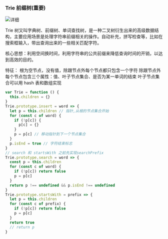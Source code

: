 ### Trie 前缀树(重要)

![详细](https://mp.weixin.qq.com/s/hGrTUmM1zusPZZ0nA9aaNw)

Trie 树又叫字典树、前缀树、单词查找树，是一种二叉树衍生出来的高级数据结构，主要应用场景是处理字符串前缀相关的操作。自动补充，拼写检查等，比如在搜索框输入，带出查询出来的一些相关匹配字符。

核心思想：利用空间换时间，利用字符串的公共前缀来降低查询时间的开销，以达到高效的目的。

特征：
根为空节点，没有值，除跟节点外每个节点都只包含一个字符
除跟节点外每个节点包含三个属性：值、叶子节点集合、是否为某一单词的结束
叶子节点集合可以用 hash 表和数组实现

```js
var Trie = function () {
  this.children = {}
}
Trie.prototype.insert = word => {
  let p = this.children // 指针,从根的节点集合开始
  for (const c of word) {
    if (!p[c]) {
      p[c] = {}
    }
    p = p[c] // 移动指针到下一个节点集合
  }
  p.isEnd = true // 字符结束标志
}
// search 和 startsWith 之前先实现searchPrefix
Trie.prototype.search = word => {
  const p = this.children
  for (const c of word) {
    if (!p[c]) return false
    p = p[c]
  }
  return p !== undefined && p.isEnd !== undefined
}
Trie.prototype.startsWith = prefix => {
  let p = this.children
  for (const c of prefix) {
    if (!p[c]) return false
    p = p[c]
  }
  return true
  // return p
}
```
